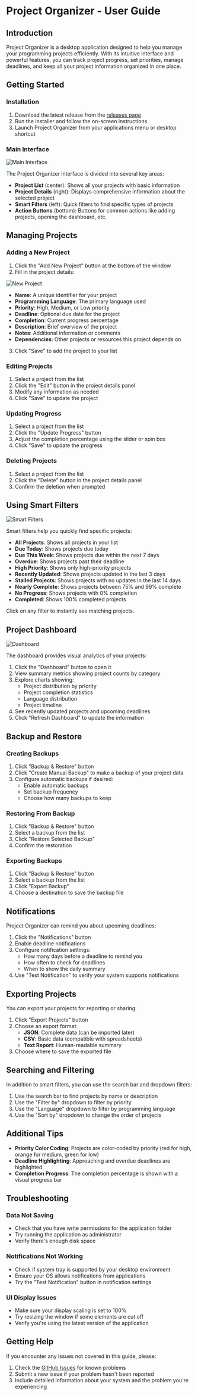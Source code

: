 # Project Organizer - User Guide

## Introduction

Project Organizer is a desktop application designed to help you manage your programming projects efficiently. With its intuitive interface and powerful features, you can track project progress, set priorities, manage deadlines, and keep all your project information organized in one place.

## Getting Started

### Installation

1. Download the latest release from the [releases page](https://github.com/faridfgx/ProjectOrganizer/releases)
2. Run the installer and follow the on-screen instructions
3. Launch Project Organizer from your applications menu or desktop shortcut

### Main Interface

![Main Interface](https://github.com/faridfgx/ProjectOrganizer/raw/main/screenshots/main.png)

The Project Organizer interface is divided into several key areas:

- **Project List** (center): Shows all your projects with basic information
- **Project Details** (right): Displays comprehensive information about the selected project
- **Smart Filters** (left): Quick filters to find specific types of projects
- **Action Buttons** (bottom): Buttons for common actions like adding projects, opening the dashboard, etc.

## Managing Projects

### Adding a New Project

1. Click the "Add New Project" button at the bottom of the window
2. Fill in the project details:

![New Project](https://github.com/faridfgx/ProjectOrganizer/raw/main/screenshots/newprj.png)

   - **Name**: A unique identifier for your project
   - **Programming Language**: The primary language used
   - **Priority**: High, Medium, or Low priority
   - **Deadline**: Optional due date for the project
   - **Completion**: Current progress percentage
   - **Description**: Brief overview of the project
   - **Notes**: Additional information or comments
   - **Dependencies**: Other projects or resources this project depends on

3. Click "Save" to add the project to your list

### Editing Projects

1. Select a project from the list
2. Click the "Edit" button in the project details panel
3. Modify any information as needed
4. Click "Save" to update the project

### Updating Progress

1. Select a project from the list
2. Click the "Update Progress" button
3. Adjust the completion percentage using the slider or spin box
4. Click "Save" to update the progress

### Deleting Projects

1. Select a project from the list
2. Click the "Delete" button in the project details panel
3. Confirm the deletion when prompted

## Using Smart Filters

![Smart Filters](https://github.com/faridfgx/ProjectOrganizer/raw/main/screenshots/filters.png)

Smart filters help you quickly find specific projects:

- **All Projects**: Shows all projects in your list
- **Due Today**: Shows projects due today
- **Due This Week**: Shows projects due within the next 7 days
- **Overdue**: Shows projects past their deadline
- **High Priority**: Shows only high-priority projects
- **Recently Updated**: Shows projects updated in the last 3 days
- **Stalled Projects**: Shows projects with no updates in the last 14 days
- **Nearly Complete**: Shows projects between 75% and 99% complete
- **No Progress**: Shows projects with 0% completion
- **Completed**: Shows 100% completed projects

Click on any filter to instantly see matching projects.

## Project Dashboard

![Dashboard](https://github.com/faridfgx/ProjectOrganizer/raw/main/screenshots/dashboard.png)

The dashboard provides visual analytics of your projects:

1. Click the "Dashboard" button to open it
2. View summary metrics showing project counts by category
3. Explore charts showing:
   - Project distribution by priority
   - Project completion statistics
   - Language distribution
   - Project timeline
4. See recently updated projects and upcoming deadlines
5. Click "Refresh Dashboard" to update the information

## Backup and Restore

### Creating Backups

1. Click "Backup & Restore" button
2. Click "Create Manual Backup" to make a backup of your project data
3. Configure automatic backups if desired:
   - Enable automatic backups
   - Set backup frequency
   - Choose how many backups to keep

### Restoring From Backup

1. Click "Backup & Restore" button
2. Select a backup from the list
3. Click "Restore Selected Backup"
4. Confirm the restoration

### Exporting Backups

1. Click "Backup & Restore" button
2. Select a backup from the list
3. Click "Export Backup"
4. Choose a destination to save the backup file

## Notifications

Project Organizer can remind you about upcoming deadlines:

1. Click the "Notifications" button
2. Enable deadline notifications
3. Configure notification settings:
   - How many days before a deadline to remind you
   - How often to check for deadlines
   - When to show the daily summary
4. Use "Test Notification" to verify your system supports notifications

## Exporting Projects

You can export your projects for reporting or sharing:

1. Click "Export Projects" button
2. Choose an export format:
   - **JSON**: Complete data (can be imported later)
   - **CSV**: Basic data (compatible with spreadsheets)
   - **Text Report**: Human-readable summary
3. Choose where to save the exported file

## Searching and Filtering

In addition to smart filters, you can use the search bar and dropdown filters:

1. Use the search bar to find projects by name or description
2. Use the "Filter by" dropdown to filter by priority
3. Use the "Language" dropdown to filter by programming language
4. Use the "Sort by" dropdown to change the order of projects

## Additional Tips

- **Priority Color Coding**: Projects are color-coded by priority (red for high, orange for medium, green for low)
- **Deadline Highlighting**: Approaching and overdue deadlines are highlighted
- **Completion Progress**: The completion percentage is shown with a visual progress bar

## Troubleshooting

### Data Not Saving

- Check that you have write permissions for the application folder
- Try running the application as administrator
- Verify there's enough disk space

### Notifications Not Working

- Check if system tray is supported by your desktop environment
- Ensure your OS allows notifications from applications
- Try the "Test Notification" button in notification settings

### UI Display Issues

- Make sure your display scaling is set to 100%
- Try resizing the window if some elements are cut off
- Verify you're using the latest version of the application

## Getting Help

If you encounter any issues not covered in this guide, please:

1. Check the [GitHub Issues](https://github.com/faridfgx/ProjectOrganizer/issues) for known problems
2. Submit a new issue if your problem hasn't been reported
3. Include detailed information about your system and the problem you're experiencing